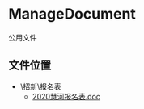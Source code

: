 # ManageDocument
公用文件
## 文件位置
- \招新\报名表
  - [2020慧河报名表.doc](https://github.com/huihe524/ManageDocument/blob/master/%E6%8B%9B%E6%96%B0/%E6%8A%A5%E5%90%8D%E8%A1%A8/2020%E6%85%A7%E6%B2%B3%E6%8A%A5%E5%90%8D%E8%A1%A8.doc)
